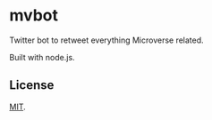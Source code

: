 # mvbot

Twitter bot to retweet everything Microverse related.

Built with node.js.

## License

[MIT](LICENSE).
